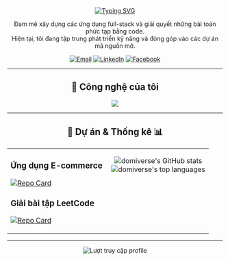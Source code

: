 <div align="center">
  <a href="https://git.io/typing-svg"><img src="https://readme-typing-svg.herokuapp.com?font=Poppins&size=30&pause=1000&color=00BFFF&center=true&vCenter=true&width=500&lines=Ch%C3%A0o+b%E1%BA%A1n%2C+t%C3%B4i+l%C3%A0+H%E1%BB%93+Trung+Th%C3%A1i!+%F0%9F%91%8B;T%C3%B4i+l%C3%A0+m%E1%BB%99t+L%E1%BA%ADp+tr%C3%ACnh+vi%C3%AAn+Web." alt="Typing SVG" /></a>
</div>

<p align="center">
  Đam mê xây dựng các ứng dụng full-stack và giải quyết những bài toán phức tạp bằng code. <br> 
  Hiện tại, tôi đang tập trung phát triển kỹ năng và đóng góp vào các dự án mã nguồn mở.
</p>

<p align="center">
  <a href="mailto:trunghai230700@gmail.com"><img src="https://img.shields.io/badge/Email-D14836?style=for-the-badge&logo=gmail&logoColor=white" alt="Email"/></a>
  <a href="#"><img src="https://img.shields.io/badge/LinkedIn-0A66C2?style=for-the-badge&logo=linkedin&logoColor=white" alt="LinkedIn"/></a>
  <a href="#"><img src="https://img.shields.io/badge/Facebook-1877F2?style=for-the-badge&logo=facebook&logoColor=white" alt="Facebook"/></a>
</p>

<hr>

<h2 align="center">🚀 Công nghệ của tôi</h2>
<p align="center">
  <a href="https://skillicons.dev">
    <img src="https://skillicons.dev/icons?i=java,spring,angular,ts,js,html,css,mysql,git,postman" />
  </a>
</p>

<hr>

<h2 align="center">🔭 Dự án & Thống kê 📊</h2>
<p align="center">
<table align="center">
<tr>
<td valign="top" width="50%">

### Ứng dụng E-commerce
[![Repo Card](https://github-readme-stats.vercel.app/api/pin/?username=domiverse&repo=ecommerce-app&theme=dracula&rank_icon=github)](https://github.com/domiverse/ecommerce-app)

### Giải bài tập LeetCode
[![Repo Card](https://github-readme-stats.vercel.app/api/pin/?username=domiverse&repo=leetcode-solutions&theme=dracula&rank_icon=github)](https://github.com/domiverse/leetcode-solutions)

</td>
<td valign="top" width="50%">

<p align="center">
  <img src="https://github-readme-stats.vercel.app/api?username=domiverse&show_icons=true&theme=dracula&rank_icon=github&count_private=true" alt="domiverse's GitHub stats" />
  <br/>
  <img src="https://github-readme-stats.vercel.app/api/top-langs/?username=domiverse&layout=compact&theme=dracula" alt="domiverse's top languages" />
</p>
  
</td>
</tr>
</table>
</p>

<hr>

<p align="center">
  <img src="https://komarev.com/ghpvc/?username=domiverse&label=L%C6%B0%E1%BB%A3t+truy+c%E1%BA%ADp&color=00BFFF&style=flat-square" alt="Lượt truy cập profile" />
</p>
